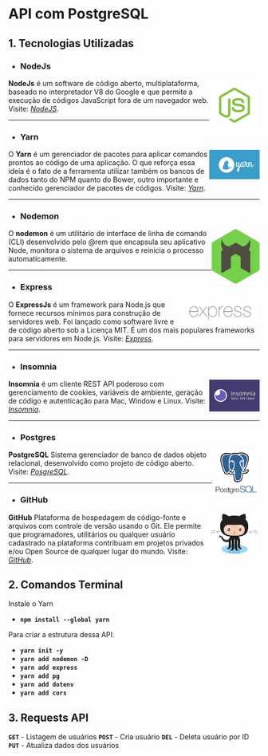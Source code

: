 # API com PostgreSQL

## 1. Tecnologias Utilizadas
- ### NodeJs
<img alt="Logo" align="right" width="20%" src="/src/img/node.png"  >

**NodeJs** é um software de código aberto, multiplataforma, baseado no interpretador V8 do Google e que permite a execução de códigos JavaScript fora de um navegador web.
Visite: *[NodeJS](https://https://nodejs.org/en/)*.

---
- ### Yarn
<img alt="Logo" align="right" width="20%"  src="/src/img/yarn.png" width="150"> 

O **Yarn** é um gerenciador de pacotes para aplicar comandos prontos ao código de uma aplicação. 
O que reforça essa ideia é o fato de a ferramenta utilizar também os bancos de dados tanto do NPM quanto do Bower, outro importante e conhecido gerenciador de pacotes de códigos. Visite: *[Yarn](https://yarnpkg.com/)*.

---
- ### Nodemon
<img alt="Logo" align="right" width="19%" src="/src/img/nodemon.png" width="150">

O **nodemon** é um utilitário de interface de linha de comando (CLI) desenvolvido pelo @rem que encapsula seu aplicativo Node, monitora o sistema de arquivos e reinicia o processo automaticamente.

---

- ### Express
<img alt="Logo" align="right" width="30%"  src="/src/img/express.png" width="150"> 

O **ExpressJs** é um framework para Node.js que fornece recursos mínimos para construção de servidores web. Foi lançado como software livre e de código aberto sob a Licença MIT. É um dos mais populares frameworks para servidores em Node.js.
Visite: *[Express](https://expressjs.com/pt-br/)*.

---

- ### Insomnia
<img alt="Logo" align="right" width="20%" src="/src/img/insomnia.jpg" width="150"> 

**Insomnia** é um cliente REST API poderoso com gerenciamento de cookies, variáveis ​​de ambiente, geração de código e autenticação para Mac, Window e Linux.
Visite: *[Insomnia](https://insomnia.rest/download)*.

---
- ### Postgres
<img alt="Logo" align="right" width="19%" src="/src/img/postgresql.png" width="150">

**PostgreSQL** Sistema gerenciador de banco de dados objeto relacional, desenvolvido como projeto de código aberto.
Visite: *[PosgreSQL](https://www.postgresql.org/)*.

---
- ### GitHub
<img alt="Logo" align="right" width="20%" src="/src/img/git.png" width="150"> 

**GitHub** Plataforma de hospedagem de código-fonte e arquivos com controle de versão usando o Git. Ele permite que programadores, utilitários ou qualquer usuário cadastrado na plataforma contribuam em projetos privados e/ou Open Source de qualquer lugar do mundo.
Visite: *[GitHub](https://github.com/)*.

## 2. Comandos Terminal
Instale o Yarn
- **`npm install --global yarn`**

Para criar a estrutura dessa API. 
- **`yarn init -y`**
- **`yarn add nodemon -D`**
- **`yarn add express`**
- **`yarn add pg`**
- **`yarn add dotenv`**
- **`yarn add cors`**

## 3. Requests API
**`GET`** - Listagem de usuários
**`POST`** - Cria usuário
**`DEL`** - Deleta usuário por ID
**`PUT`** - Atualiza dados dos usuários